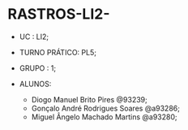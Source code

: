 # RASTROS-LI2-

- UC : LI2;

- TURNO PRÁTICO: PL5;

- GRUPO : 1;

- ALUNOS:
	- Diogo Manuel Brito Pires @93239;	
	- Gonçalo André Rodrigues Soares @a93286;
    - Miguel Ângelo Machado Martins @a93280;
